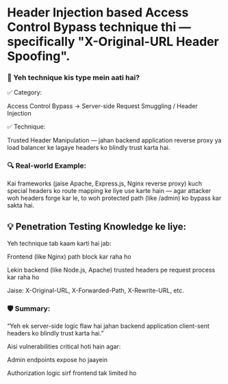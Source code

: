 # Header Injection based Access Control Bypass technique thi — specifically "X-Original-URL Header Spoofing".

### 🧠 Yeh technique kis type mein aati hai?
✅ Category:

Access Control Bypass → Server-side Request Smuggling / Header Injection

✅ Technique:

Trusted Header Manipulation — jahan backend application reverse proxy ya load balancer ke lagaye headers ko blindly trust karta hai.

### 🔍 Real-world Example:
Kai frameworks (jaise Apache, Express.js, Nginx reverse proxy) kuch special headers ko route mapping ke liye use karte hain — agar attacker woh headers forge kar le, to woh protected path (like /admin) ko bypass kar sakta hai.

## 💡 Penetration Testing Knowledge ke liye:
Yeh technique tab kaam karti hai jab:

Frontend (like Nginx) path block kar raha ho

Lekin backend (like Node.js, Apache) trusted headers pe request process kar raha ho

Jaise: X-Original-URL, X-Forwarded-Path, X-Rewrite-URL, etc.

### 🛡️ Summary:
“Yeh ek server-side logic flaw hai jahan backend application client-sent headers ko blindly trust karta hai.”

Aisi vulnerabilities critical hoti hain agar:

Admin endpoints expose ho jaayein

Authorization logic sirf frontend tak limited ho

